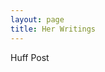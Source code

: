 ```yaml
---
layout: page
title: Her Writings
---
```

<div class="writings>
  <p>
  <li>
  <a href="01_HuffPost.md">Huff Post</a>
  </li>
  </p>


</div>
